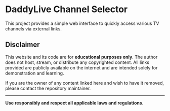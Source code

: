 # DaddyLive Channel Selector

This project provides a simple web interface to quickly access various TV channels via external links.

## Disclaimer

This website and its code are for **educational purposes only**. The author does not host, stream, or distribute any copyrighted content. All links provided are publicly available on the internet and are intended solely for demonstration and learning.

If you are the owner of any content linked here and wish to have it removed, please contact the repository maintainer.

---

**Use responsibly and respect all applicable laws and regulations.**
